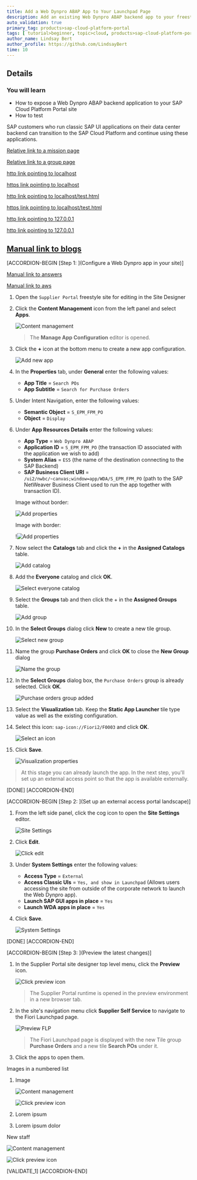 ```yaml
---
title: Add a Web Dynpro ABAP App to Your Launchpad Page
description: Add an existing Web Dynpro ABAP backend app to your freestyle Portal site.
auto_validation: true
primary_tag: products>sap-cloud-platform-portal
tags: [ tutorial>beginner, topic>cloud, products>sap-cloud-platform-portal ]
author_name: Lindsay Bert
author_profile: https://github.com/LindsayBert
time: 10
---
```


## Details
### You will learn  
  - How to expose a Web Dynpro ABAP backend application to your SAP Cloud Platform Portal site
  - How to test


SAP customers who run classic SAP UI applications on their data center backend can transition to the SAP Cloud Platform and continue using these applications.

[Relative link to a mission page](mission.test-app-space)

[Relative link to a group page](group.docs-tutorial)


[http link pointing to localhost](http://localhost) 

[https link pointing to localhost](https://localhost) 

[http link pointing to localhost/test.html](http://localhost/test.html) 

[https link pointing to localhost/test.html](https://localhost/test.html) 

[http link pointing to 127.0.0.1](http://127.0.0.1) 

[http link pointing to 127.0.0.1](https://127.0.0.1) 

[Manual link to blogs](https://blogs.sap.com/) 
---

[ACCORDION-BEGIN [Step 1: ](Configure a Web Dynpro app in your site)]

[Manual link to answers](https://answers.sap.com/index.html) 

[Manual link to aws](https://aws.amazon.com/) 

1. Open the `Supplier Portal` freestyle site for editing in the Site Designer

2. Click the **Content Management** icon from the left panel and select **Apps**.

    ![Content management](1-content-management.png)

    > The **Manage App Configuration** editor is opened.

3. Click the **+** icon at the bottom menu to create a new app configuration.

    ![Add new app](2-add-new-app.png)

4. In the **Properties** tab, under **General** enter the following values:

    * **App Title** = `Search POs`
    * **App Subtitle** = `Search for Purchase Orders`

5. Under Intent Navigation, enter the following values:

    * **Semantic Object** = `S_EPM_FPM_PO`
    * **Object** = `Display`

6. Under **App Resources Details** enter the following values:

    * **App Type** = `Web Dynpro ABAP`
    * **Application ID** = `S_EPM_FPM_PO`
      (the transaction ID associated with the application we wish to add)
    * **System Alias** = `ES5`
      (the name of the destination connecting to the SAP Backend)
    * **SAP Business Client URI**	= `/ui2/nwbc/~canvas;window=app/WDA/S_EPM_FPM_PO`
      (path to the SAP NetWeaver Business Client used to run the app together with transaction ID).

    Image without border:
	 
	![Add properties](3-add-properties.png)
	
	Image with border:
	
	!![Add properties](3-add-properties.png)

7. Now select the **Catalogs** tab and click the **+** in the **Assigned Catalogs** table.

    ![Add catalog](4-add-wd-catalog.png)

8.  Add the **Everyone** catalog and click **OK**.

    ![Select everyone catalog](5-select-everyone-catalog.png)

9. Select the **Groups** tab and then click the + in the **Assigned Groups** table.

    ![Add group](16-add-group.png)

10. In the **Select Groups** dialog click **New** to create a new tile group.

    ![Select new group](7-select-new-group.png)

11. Name the group **Purchase Orders** and click **OK** to close the **New Group** dialog

    ![Name the group](8-purchase-orders-group.png)

12. In the **Select Groups** dialog box, the `Purchase Orders` group is already selected. Click **OK**.

    ![Purchase orders group added](17-purchase-orders-group.png)

13. Select the **Visualization** tab. Keep the **Static App Launcher** tile type value as well as the existing configuration.

14. Select this icon: `sap-icon://Fiori2/F0003` and click **OK**.

    ![Select an icon](9-select-icon.png)

15. Click **Save**.

    ![Visualization properties](18-visualization-properties.png)

>At this stage you can already launch the app. In the next step, you'll set up an external access point so that the app is available externally.

[DONE]
[ACCORDION-END]

[ACCORDION-BEGIN [Step 2: ](Set up an external access portal landscape)]

1. From the left side panel, click the cog icon to open the **Site Settings** editor.

    ![Site Settings](10-open-site-settings.png)

2. Click **Edit**.

    ![Click edit](11-click-edit.png)

3. Under **System Settings** enter the following values:

    * **Access Type** = `External`
    * **Access Classic UIs** = `Yes, and show in Launchpad`
      (Allows users accessing the site from outside of the corporate network to launch the Web Dynpro app).
    * **Launch SAP GUI apps in place** = `Yes`
    * **Launch WDA apps in place** = `Yes`

4. Click **Save**.

    ![System Settings](12-system-settings.png)

[DONE]
[ACCORDION-END]


[ACCORDION-BEGIN [Step 3: ](Preview the latest changes)]

1. In the Supplier Portal site designer top level menu, click the **Preview** icon.

    ![Click preview icon](13-click-preview.png)

    > The Supplier Portal runtime is opened in the preview environment in a new browser tab.

2. In the site's navigation menu click **Supplier Self Service** to navigate to the Fiori Launchpad page.

    ![Preview FLP](14-preview.png)

    > The Fiori Launchpad page is displayed with the new Tile group **Purchase Orders** and a new tile **Search POs** under it.

3. Click the apps to open them.


Images in a numbered list

1. Image

	![Content management](1-content-management.png)

	![Click preview icon](13-click-preview.png)

2. Lorem ipsum

3. Lorem ipsum dolor


New staff

![Content management](1-content-management.png)

![Click preview icon](13-click-preview.png)

[VALIDATE_1]
[ACCORDION-END]
